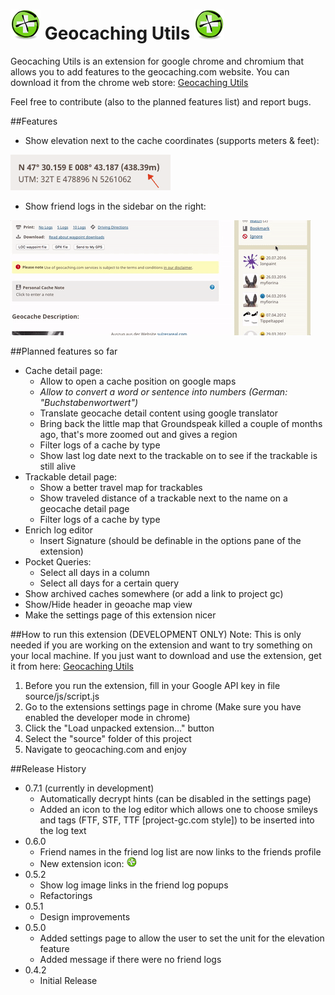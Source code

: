 # ![image of elevation feature](source/img/appIcon48.png "Elevation Feature") Geocaching Utils ![image of elevation feature](source/img/appIcon48.png "Elevation Feature") 
Geocaching Utils is an extension for google chrome and chromium that allows you to add features to the geocaching.com website. You can download it from the chrome web store: [Geocaching Utils](https://chrome.google.com/webstore/detail/geocaching-utils/aiddapoflafkbecobkoiakgagaijacaa)


Feel free to contribute (also to the planned features list) and report bugs.

##Features
- Show elevation next to the cache coordinates (supports meters & feet):

![image of elevation feature](readmeRcs/ElevationFeature.png
 "Elevation Feature")
 
- Show friend logs in the sidebar on the right: 

![image of friend list feature](readmeRcs/FriendListFeature.gif
 "Friend List Feature")
 
 
##Planned features so far
- Cache detail page:
	- Allow to open a cache position on google maps
	- *Allow to convert a word or sentence into numbers (German: "Buchstabenwortwert")*
	- Translate geocache detail content using google translator
	- Bring back the little map that Groundspeak killed a couple of months ago, that's more zoomed out and gives a region
	- Filter logs of a cache by type
	- Show last log date next to the trackable on to see if the trackable is still alive
- Trackable detail page:
	- Show a better travel map for trackables
	- Show traveled distance of a trackable next to the name on a geocache detail page
	- Filter logs of a cache by type
- Enrich log editor
	- Insert Signature (should be definable in the options pane of the extension)
- Pocket Queries:
	- Select all days in a column
	- Select all days for a certain query
- Show archived caches somewhere (or add a link to project gc)
- Show/Hide header in geoache map view
- Make the settings page of this extension nicer

##How to run this extension (DEVELOPMENT ONLY)
Note: This is only needed if you are working on the extension and want to try something on your local machine. If you just want to download and use the extension, get it from here: [Geocaching Utils](https://chrome.google.com/webstore/detail/geocaching-utils/aiddapoflafkbecobkoiakgagaijacaa)

1. Before you run the extension, fill in your Google API key in file source/js/script.js
2. Go to the extensions settings page in chrome (Make sure you have enabled the developer mode in chrome)
3. Click the "Load unpacked extension..." button
4. Select the "source" folder of this project
5. Navigate to geocaching.com and enjoy

##Release History
- 0.7.1 (currently in development)
	- Automatically decrypt hints (can be disabled in the settings page)
	- Added an icon to the log editor which allows one to choose smileys and tags (FTF, STF, TTF [project-gc.com style]) to be inserted into the log text
- 0.6.0
	- Friend names in the friend log list are now links to the friends profile
	- New extension icon: ![image of elevation feature](source/img/appIcon16.png "Elevation Feature") 
- 0.5.2
	- Show log image links in the friend log popups
	- Refactorings
- 0.5.1
	- Design improvements
- 0.5.0
	- Added settings page to allow the user to set the unit for the elevation feature
	- Added message if there were no friend logs
- 0.4.2
	- Initial Release